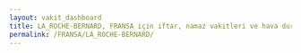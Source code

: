```yaml
---
layout: vakit_dashboard
title: LA_ROCHE-BERNARD, FRANSA için iftar, namaz vakitleri ve hava durumu - ilçe/eyalet seç
permalink: /FRANSA/LA_ROCHE-BERNARD/
---
```


<script type="text/javascript">
  var GLOBAL_COUNTRY = 'FRANSA';
  var GLOBAL_CITY = 'LA_ROCHE-BERNARD';
  var GLOBAL_STATE = '';
  var lat = 72;
  var lon = 21;
</script>
